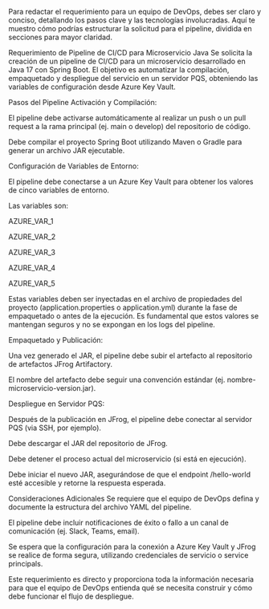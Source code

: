 Para redactar el requerimiento para un equipo de DevOps, debes ser claro y conciso, detallando los pasos clave y las tecnologías involucradas. Aquí te muestro cómo podrías estructurar la solicitud para el pipeline, dividida en secciones para mayor claridad.

Requerimiento de Pipeline de CI/CD para Microservicio Java
Se solicita la creación de un pipeline de CI/CD para un microservicio desarrollado en Java 17 con Spring Boot. El objetivo es automatizar la compilación, empaquetado y despliegue del servicio en un servidor PQS, obteniendo las variables de configuración desde Azure Key Vault.

Pasos del Pipeline
Activación y Compilación:

El pipeline debe activarse automáticamente al realizar un push o un pull request a la rama principal (ej. main o develop) del repositorio de código.

Debe compilar el proyecto Spring Boot utilizando Maven o Gradle para generar un archivo JAR ejecutable.

Configuración de Variables de Entorno:

El pipeline debe conectarse a un Azure Key Vault para obtener los valores de cinco variables de entorno.

Las variables son:

AZURE_VAR_1

AZURE_VAR_2

AZURE_VAR_3

AZURE_VAR_4

AZURE_VAR_5

Estas variables deben ser inyectadas en el archivo de propiedades del proyecto (application.properties o application.yml) durante la fase de empaquetado o antes de la ejecución. Es fundamental que estos valores se mantengan seguros y no se expongan en los logs del pipeline.

Empaquetado y Publicación:

Una vez generado el JAR, el pipeline debe subir el artefacto al repositorio de artefactos JFrog Artifactory.

El nombre del artefacto debe seguir una convención estándar (ej. nombre-microservicio-version.jar).

Despliegue en Servidor PQS:

Después de la publicación en JFrog, el pipeline debe conectar al servidor PQS (via SSH, por ejemplo).

Debe descargar el JAR del repositorio de JFrog.

Debe detener el proceso actual del microservicio (si está en ejecución).

Debe iniciar el nuevo JAR, asegurándose de que el endpoint /hello-world esté accesible y retorne la respuesta esperada.

Consideraciones Adicionales
Se requiere que el equipo de DevOps defina y documente la estructura del archivo YAML del pipeline.

El pipeline debe incluir notificaciones de éxito o fallo a un canal de comunicación (ej. Slack, Teams, email).

Se espera que la configuración para la conexión a Azure Key Vault y JFrog se realice de forma segura, utilizando credenciales de servicio o service principals.

Este requerimiento es directo y proporciona toda la información necesaria para que el equipo de DevOps entienda qué se necesita construir y cómo debe funcionar el flujo de despliegue.
